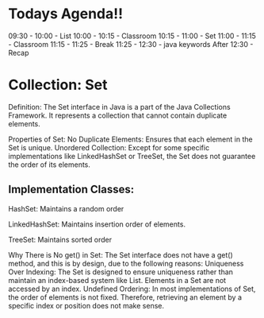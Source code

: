 Todays Agenda!!
================
   09:30 - 10:00 - List
   10:00 - 10:15 - Classroom
   10:15 - 11:00 - Set
   11:00 - 11:15 - Classroom
   11:15 - 11:25 - Break
   11:25 - 12:30 - java keywords
   After 12:30   - Recap


















Collection: Set
===============

Definition:
The Set interface in Java is a part of the Java Collections Framework.
It represents a collection that cannot contain duplicate elements.

Properties of Set:
No Duplicate Elements: Ensures that each element in the Set is unique.
Unordered Collection: Except for some specific implementations like LinkedHashSet or TreeSet, the Set does not guarantee the order of its elements.

Implementation Classes:
-----------------------

HashSet:
Maintains a random order

LinkedHashSet:
Maintains insertion order of elements.

TreeSet:
Maintains sorted order


Why There is No get() in Set:
The Set interface does not have a get() method, and this is by design, due to the following reasons:
Uniqueness Over Indexing: The Set is designed to ensure uniqueness rather than maintain an index-based system like List. Elements in a Set are not accessed by an index.
Undefined Ordering: In most implementations of Set, the order of elements is not fixed. Therefore, retrieving an element by a specific index or position does not make sense.